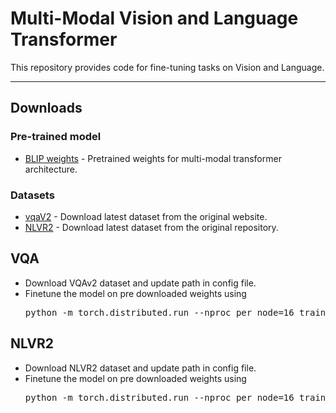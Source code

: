 # Multi-Modal Vision and Language Transformer

This repository provides code for fine-tuning tasks on Vision and Language.

---



## Downloads



### Pre-trained model
- [BLIP weights](https://storage.googleapis.com/sfr-vision-language-research/BLIP/models/model_base.pth) - Pretrained weights for multi-modal transformer architecture.


### Datasets
- [vqaV2](https://visualqa.org/download.html) - Download latest dataset from the original website.
- [NLVR2](https://github.com/lil-lab/nlvr/tree/master/nlvr2) - Download latest dataset from the original repository.



## VQA
- Download VQAv2 dataset and update path in config file.
- Finetune the model on pre downloaded weights using
  <pre>python -m torch.distributed.run --nproc_per_node=16 train_vqa.py </pre>
  
  
## NLVR2
- Download NLVR2 dataset and update path in config file.
- Finetune the model on pre downloaded weights using
  <pre>python -m torch.distributed.run --nproc_per_node=16 train_nlvr.py </pre> 
  
  
 
